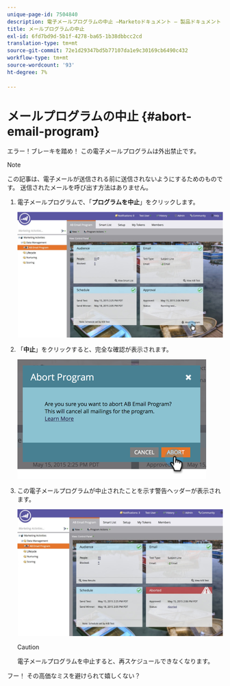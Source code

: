 ```yaml
---
unique-page-id: 7504840
description: 電子メールプログラムの中止 —Marketoドキュメント — 製品ドキュメント
title: メールプログラムの中止
exl-id: 6fd7bd9d-5b1f-4278-ba65-1b38dbbcc2cd
translation-type: tm+mt
source-git-commit: 72e1d29347bd5b77107da1e9c30169cb6490c432
workflow-type: tm+mt
source-wordcount: '93'
ht-degree: 7%

---
```


# メールプログラムの中止 {#abort-email-program}

エラー！ブレーキを踏め！ この電子メールプログラムは外出禁止です。

>[!NOTE]
>
>この記事は、電子メールが送信される前に送信されないようにするためのものです。 送信されたメールを呼び出す方法はありません。

1. 電子メールプログラムで、「**プログラムを中止**」をクリックします。

   ![](assets/dashboardleads.jpg)

1. 「**中止**」をクリックすると、完全な確認が表示されます。

   ![](assets/image2015-5-20-15-3a24-3a35.png)

1. この電子メールプログラムが中止されたことを示す警告ヘッダーが表示されます。

   ![](assets/dashboardleadchange2.jpg)

   >[!CAUTION]
   >
   >電子メールプログラムを中止すると、再スケジュールできなくなります。

フー！ その高価なミスを避けられて嬉しくない？
